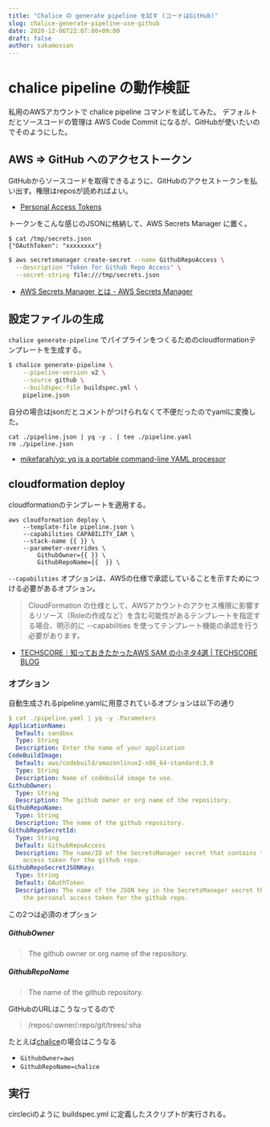 ```yaml
---
title: "Chalice の generate pipeline を試す (コードはGitHub)"
slug: chalice-generate-pipeline-use-github
date: 2020-12-06T22:07:00+09:00
draft: false
author: sakamossan
---
```


# chalice pipeline の動作検証

私用のAWSアカウントで chalice pipeline コマンドを試してみた。
デフォルトだとソースコードの管理は AWS Code Commit になるが、GitHubが使いたいのでそのようにした。


## AWS => GitHub へのアクセストークン

GitHubからソースコードを取得できるように、GitHubのアクセストークンを払い出す。権限はreposが読めればよい。

- [Personal Access Tokens](https://github.com/settings/tokens)

トークンをこんな感じのJSONに格納して、AWS Secrets Manager に置く。

```
$ cat /tmp/secrets.json
{"OAuthToken": "xxxxxxxx"}
```

```bash
$ aws secretsmanager create-secret --name GithubRepoAccess \
  --description "Token for Github Repo Access" \
  --secret-string file:///tmp/secrets.json
```

- [AWS Secrets Manager とは - AWS Secrets Manager](https://docs.aws.amazon.com/ja_jp/secretsmanager/latest/userguide/intro.html)

## 設定ファイルの生成

`chalice generate-pipeline` でパイプラインをつくるためのcloudformationテンプレートを生成する。

```bash
$ chalice generate-pipeline \
    --pipeline-version v2 \
    --source github \
    --buildspec-file buildspec.yml \
    pipeline.json
```

自分の場合はjsonだとコメントがつけられなくて不便だったのでyamlに変換した。

```
cat ./pipeline.json | yq -y . | tee ./pipeline.yaml
rm ./pipeline.json
```

- [mikefarah/yq: yq is a portable command-line YAML processor](https://github.com/mikefarah/yq)


## cloudformation deploy

cloudformationのテンプレートを適用する。

```
aws cloudformation deploy \
    --template-file pipeline.json \
    --capabilities CAPABILITY_IAM \
    --stack-name {{ }} \
    --parameter-overrides \
        GithubOwner={{ }} \
        GithubRepoName={{  }} \
```

`--capabilities` オプションは、AWSの仕様で承認していることを示すためにつける必要があるオプション。

> CloudFormation の仕様として、AWSアカウントのアクセス権限に影響するリソース（Roleの作成など）を含む可能性があるテンプレートを指定する場合、明示的に --capabilities を使ってテンプレート機能の承認を行う必要があります。

- [TECHSCORE｜知っておきたかったAWS SAM の小ネタ4選 | TECHSCORE BLOG](https://www.techscore.com/blog/2018/12/07/aws-sam-tips/)

### オプション

自動生成されるpipeline.yamlに用意されているオプションは以下の通り

```yaml
$ cat ./pipeline.yaml | yq -y .Parameters
ApplicationName:
  Default: sandbox
  Type: String
  Description: Enter the name of your application
CodeBuildImage:
  Default: aws/codebuild/amazonlinux2-x86_64-standard:3.0
  Type: String
  Description: Name of codebuild image to use.
GithubOwner:
  Type: String
  Description: The github owner or org name of the repository.
GithubRepoName:
  Type: String
  Description: The name of the github repository.
GithubRepoSecretId:
  Type: String
  Default: GithubRepoAccess
  Description: The name/ID of the SecretsManager secret that contains the personal
    access token for the github repo.
GithubRepoSecretJSONKey:
  Type: String
  Default: OAuthToken
  Description: The name of the JSON key in the SecretsManager secret that contains
    the personal access token for the github repo.
```

この2つは必須のオプション

##### GithubOwner

> The github owner or org name of the repository.

##### GithubRepoName

> The name of the github repository.

GitHubのURLはこうなってるので

> /repos/:owner/:repo/git/trees/:sha

たとえば[chalice](https://github.com/aws/chalice)の場合はこうなる

- `GithubOwner=aws`
- `GithubRepoName=chalice` 


## 実行

circleciのように buildspec.yml に定義したスクリプトが実行される。
